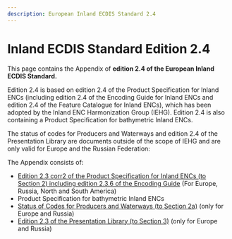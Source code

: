 ```yaml
---
description: European Inland ECDIS Standard 2.4
---
```


# Inland ECDIS Standard Edition 2.4

This page contains the Appendix of **edition 2.4 of the European Inland ECDIS Standard.** 

Edition 2.4 is based on edition 2.4 of the Product Specification for Inland ENCs \(including edition 2.4 of the Encoding Guide for Inland ENCs and edition 2.4 of the Feature Catalogue for Inland ENCs\), which has been adopted by the Inland ENC Harmonization Group \(IEHG\). Edition 2.4 is also containing a Product Specification for bathymetric Inland ENCs.

The status of codes for Producers and Waterways and edition 2.4 of the Presentation Library are documents outside of the scope of IEHG and are only valid for Europe and the Russian Federation:

The Appendix consists of:

* [Edition 2.3 corr2 of the Product Specification for Inland ENCs \(to Section 2\) including edition 2.3.6 of the Encoding Guide](ienc-product-specification-2.4/) \(For Europe, Russia, North and South America\)
* Product Specification for bathymetric Inland ENCs
* [Status of Codes for Producers and Waterways \(to Section 2a\)](https://ienc.gitbook.io/ienc-main/status-of-codes-for-producers-and-waterways) \(only for Europe and Russia\)
* [Edition 2.3 of the Presentation Library \(to Section 3\)](status-of-the-ienc-presentation-library-2.3/) \(only for Europe and Russia\)



